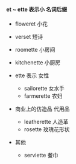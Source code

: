 #### et ~ ette 表示小 名词后缀

- floweret 小花
- verset 短诗

- roomette 小房间
- kitchenette 小厨房

- ette 表示 女性
	- sailorette 女水手
	- farmerette 农妇
- 商业上的仿造品 代用品
	- leatherette 人造革
	- rosette 玫瑰花形状
- 其他
	- serviette 餐巾